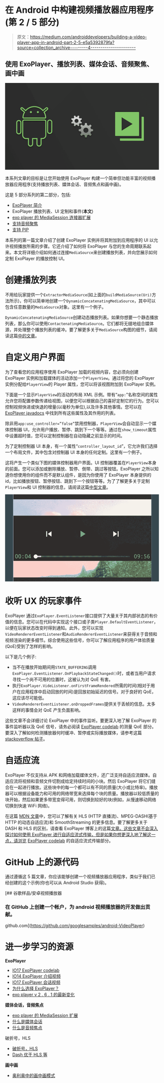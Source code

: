 # 在 Android 中构建视频播放器应用程序(第 2 / 5 部分)

> 原文：<https://medium.com/androiddevelopers/building-a-video-player-app-in-android-part-2-5-e5a5392879fa?source=collection_archive---------4----------------------->

## 使用 ExoPlayer、播放列表、媒体会话、音频聚焦、画中画

![](img/2eed2a5c9bda533975efea4a4131b83e.png)

本系列文章的目标是让您开始使用 ExoPlayer 构建一个简单但功能丰富的视频播放器应用程序(支持播放列表、媒体会话、音频焦点和画中画)。

这是 5 部分系列的第二部分，包括:

*   [ExoPlayer 简介](/@nazmul/building-a-video-player-app-in-android-part-1-5-d95770ef762d)
*   ExoPlayer 播放列表、UI 定制和事件(**本文**)
*   [exo player 的 MediaSession 连接器扩展](/@nazmul/building-a-video-player-app-in-android-part-3-5-19543ea9d416)
*   [支持音频聚焦](/@nazmul/building-a-video-player-app-in-android-part-4-5-c69f12b49143)
*   [支持 PIP](/@nazmul/building-a-video-player-app-in-android-part-5-5-725c1ec2557a)

本系列的第一篇文章介绍了创建 ExoPlayer 实例并将其附加到应用程序的 UI 以允许视频播放所需的步骤。它还介绍了如何将 ExoPlayer 与您的生命周期联系起来。本文将详细介绍如何通过连接`MediaSource`来创建播放列表，并向您展示如何定制 ExoPlayer 的播放控制 UI。

# 创建播放列表

不用给玩家提供一个`ExtractorMediaSource`(如上面的`buildMediaSource(Uri)`方法所示)，你可以简单地创建一个`DynamicConcatenatingMediaSource`，其中可以包含任意数量的`MediaSource`对象。这里有一个例子。

`DynamicConcatenatingMediaSource`创建动态播放列表。如果你想要一个静态播放列表，那么你可以使用`ContactenatingMediaSource`。它们都将无缝地组合媒体源，并处理整个播放列表的缓冲。要了解更多关于`MediaSource`构图的细节，请阅读这篇[中的文章](/google-exoplayer/dynamic-playlists-with-exoplayer-6f53e54a56c0)。

# 自定义用户界面

为了查看您的应用程序使用 ExoPlayer 加载的视频内容，您必须向创建 ExoPlayer 实例和加载媒体的活动添加一个`PlayerView`。通过将您的 ExoPlayer 实例分配给`PlayerView`的 Player 属性，您可以将该视图附加到 ExoPlayer 实例。

下面是一个显示`PlayerView`的活动的布局 XML 示例。带有“`app:`”名称空间的属性允许您将配置参数传递给视图，以便您可以根据自己的喜好定制它的行为。您可以控制视频快进或快退的增量(以毫秒为单位),以及许多其他事情。您可以在 [ExoPlayer javadocs](http://google.github.io/ExoPlayer/doc/reference/index.html?com/google/android/exoplayer2/ui/SimpleExoPlayerView.html) 中找到所有这些属性及其作用的列表。

除非用`app:use_controller=”false”`禁用控制器，`PlayerView`会自动显示一个媒体控制器 UI，允许用户播放、暂停、跳到下一个等等。通过在`show_timeout`属性中设置超时值，您可以定制控制器在自动隐藏之前显示的时间。

为了定制控制器 UI 本身，有一个属性“`controller_layout_id`”，它允许我们选择一个布局文件，其中包含对控制器 UI 本身的任何定制。这里有一个例子。

这将产生一个类似下图的媒体控制器用户界面。UI 控制器覆盖在`PlayerView`本身的前面。您可以添加或删除播放、暂停、倒带、跳过等按钮。ExoPlayer 之所以知道你想使用你的组件而不是默认组件，是因为你使用了 ExoPlayer 本身提供的 id，比如播放按钮、暂停按钮、跳到下一个按钮等等。为了了解更多关于定制`PlayerView`和 UI 控制器的信息，请阅读这篇[中型文章](/google-exoplayer/customizing-exoplayers-ui-components-728cf55ee07a)。

![](img/6c855d44e0776b0260cde0334ffeb828.png)

# 收听 UX 的玩家事件

ExoPlayer 通过`ExoPlayer.EventListener`接口提供了大量关于其内部状态的有价值的信息。您可以在代码中实现这个接口或子类`Player.DefaultEventListener`，以便在玩家状态改变时得到通知。此外，您可以实现`VideoRendererEventListener`和`AudioRendererEventListener`来获得关于音频和视频渲染的更多细节。综合使用这些信号，你可以了解应用程序的用户体验质量(QoE)受到了怎样的影响。

以下是几个例子:

*   当不在播放开始期间用`STATE_BUFFERING`调用`ExoPlayer.EventListener.OnPlaybackStateChanged()`时，或者当用户请求寻找一个尚不可用的位置时，这被认为对 QoE 有害。
*   执行`ExoPlayer.VideListener.onFirstFrameRendered`所需的时间(相对于用户在应用程序中启动回放的时间)是回放初始延迟的信号。对于良好的 QoE，这应该尽可能低。
*   `VideoRendererEventListener.onDroppedFrames`提供关于丢帧的信息。太多这样的事情会对 QoE 产生负面影响。

这些文章不会详细讨论 ExoPlayer 中的事件监听。要更深入地了解 ExoPlayer 的事件监听器以及 QoE 信号，请务必阅读 [ExoPlayer codelab](https://codelabs.developers.google.com/codelabs/exoplayer-intro/#5) 的测量 QoE 部分。要深入了解如何检测播放器何时缓冲、暂停或实际播放媒体，请参考这篇 [stackoverflow 帖子](https://stackoverflow.com/questions/47731779/detect-pause-resume-in-exoplayer/48067205#48067205)。

# 自适应流

ExoPlayer 不仅支持从 APK 和网络加载媒体文件，还广泛支持自适应流媒体。自适应流将视频和音频文件切割成给定持续时间的小块。然后 ExoPlayer 将它们缝合在一起进行播放。这些块中的每一个都可以有不同的质量(大小或比特率)。播放器可以根据设备能力和可用的网络带宽来选择每个块的质量。播放器以较低质量的块开始，然后如果更多带宽变得可用，则切换到较好的块(例如，从慢速移动网络切换到快速 WiFi 网络)。

在这篇 [MDN 文章](https://developer.mozilla.org/en-US/Apps/Fundamentals/Audio_and_video_delivery/Setting_up_adaptive_streaming_media_sources)中，您可以了解有关 HLS (HTTP 直播流)、MPEG-DASH(基于 HTTP 的动态自适应流)和 SmoothStreaming 的更多信息。要了解更多关于 DASH 和 HLS 的区别，请查看 ExoPlayer 博客上的这篇[文章。这些文章不会深入探讨如何使用 ExoPlayer 进行自适应流式传输，但是如果你想更深入地了解这一点，请浏览](/google-exoplayer/test-8b62d50362ef) [ExoPlayer codelab](https://codelabs.developers.google.com/codelabs/exoplayer-intro/#4) 的自适应流式传输部分。

# GitHub 上的源代码

通过遵循这 5 篇文章，你应该能够创建一个视频播放器应用程序，类似于我们已经创建的这个示例(你也可以从 Android Studio 获得)。

[](https://github.com/googlesamples/android-VideoPlayer) [## 谷歌样品/安卓视频播放器

### 在 GitHub 上创建一个帐户，为 android 视频播放器的开发做出贡献。

github.com](https://github.com/googlesamples/android-VideoPlayer) 

# 进一步学习的资源

**ExoPlayer**

*   [IO17 ExoPlayer codelab](https://codelabs.developers.google.com/codelabs/exoplayer-intro/#0)
*   [IO14 ExoPlayer 介绍视频](https://www.youtube.com/watch?v=6VjF638VObA)
*   [IO17 ExoPlayer 会话视频](https://www.youtube.com/watch?v=jAZn-J1I8Eg)
*   [为什么选择 ExoPlayer？](/google-exoplayer/exoplayer-2-x-why-what-and-when-74fd9cb139)
*   [exo player v 2 . 6 . 1 的最新变化](/google-exoplayer/exoplayer-2-6-1-whats-new-a9e54bffffc5)

**媒体会话，音频焦点**

*   [exo player 的 MediaSession 扩展](/google-exoplayer/the-mediasession-extension-for-exoplayer-82b9619deb2d)
*   [什么是媒体会话](/google-developers/understanding-mediasession-part-1-3-e4d2725f18e4)
*   [什么是音频焦点](/google-developers/audio-focus-1-6b32689e4380)

破折号，HLS

*   [破折号，HLS](https://goo.gl/r9fXXf)
*   [Dash 优于 HLS 等](https://goo.gl/SNvMgQ)

**画中画**

*   [奥利奥中的画中画模式](/google-developers/making-magic-moments-with-picture-in-picture-e02964bf75ae)